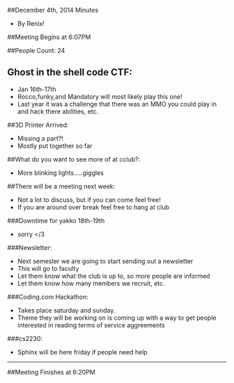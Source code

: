 ##December 4th, 2014 Minutes
* By Renix!

##Meeting Begins at 6:07PM

##People Count: 24

## Ghost in the shell code CTF:
* Jan 16th-17th
* Rocco,funky,and Mandatory will most likely play this one!
* Last year it was a challenge that there was an MMO you could play in and hack there abilities, etc.

##3D Printer Arrived:
* Missing a part?!
* Mostly put together so far

##What do you want to see more of at cclub?:
* More blinking lights.....giggles

##There will be a meeting next week:
* Not a lot to discuss, but if you can come feel free!
* If you are around over break feel free to hang at club

###Downtime for yakko 18th-19th
* sorry </3

###Newsletter:
* Next semester we are going to start sending out a newsletter
* This will go to faculty 
* Let them know what the club is up to, so more people are informed
* Let them know how many members we recruit, etc.

###Coding.com Hackathon:
* Takes place saturday and sunday.
* Theme they will be working on is coming up with a way to get people interested in reading terms of service aggreements

###cs2230:
* Sphinx will be here friday if people need help

- - -

##Meeting Finishes at 6:20PM
